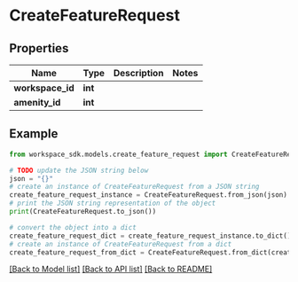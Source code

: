 # CreateFeatureRequest


## Properties

Name | Type | Description | Notes
------------ | ------------- | ------------- | -------------
**workspace_id** | **int** |  | 
**amenity_id** | **int** |  | 

## Example

```python
from workspace_sdk.models.create_feature_request import CreateFeatureRequest

# TODO update the JSON string below
json = "{}"
# create an instance of CreateFeatureRequest from a JSON string
create_feature_request_instance = CreateFeatureRequest.from_json(json)
# print the JSON string representation of the object
print(CreateFeatureRequest.to_json())

# convert the object into a dict
create_feature_request_dict = create_feature_request_instance.to_dict()
# create an instance of CreateFeatureRequest from a dict
create_feature_request_from_dict = CreateFeatureRequest.from_dict(create_feature_request_dict)
```
[[Back to Model list]](../README.md#documentation-for-models) [[Back to API list]](../README.md#documentation-for-api-endpoints) [[Back to README]](../README.md)


